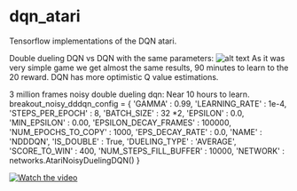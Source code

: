 # dqn_atari
Tensorflow implementations of the DQN atari.

Double dueling DQN vs DQN with the same parameters:
![alt text](https://github.com/Denys88/dqn_atari/blob/master/pictures/dqn_vs_dddqn.png)
As it was very simple game we get almost the same results,  90 minutes to learn to the 20 reward.
DQN has more optimistic Q value estimations.

3 million frames noisy double dueling dqn:
Near 10 hours to learn.
breakout_noisy_dddqn_config = {
    'GAMMA' : 0.99,
    'LEARNING_RATE' : 1e-4,
    'STEPS_PER_EPOCH' : 8,
    'BATCH_SIZE' : 32 *2,
    'EPSILON' : 0.0,
    'MIN_EPSILON' : 0.00,
    'EPSILON_DECAY_FRAMES' : 100000,
    'NUM_EPOCHS_TO_COPY' : 1000,
    'EPS_DECAY_RATE' : 0.0,
    'NAME' : 'NDDDQN',
    'IS_DOUBLE' : True,
    'DUELING_TYPE' : 'AVERAGE',
    'SCORE_TO_WIN' : 400,
    'NUM_STEPS_FILL_BUFFER' : 10000,
    'NETWORK' : networks.AtariNoisyDuelingDQN()
    }
    

[![Watch the video](https://j.gifs.com/oVRzRz.gif)](https://youtu.be/f0sy4Fb3ZrQ)
